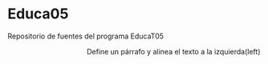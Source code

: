  #                                                         Educa05
Repositorio de fuentes del programa EducaT05
<P ALIGN=right>
Define un párrafo y alinea el texto a la izquierda(left)
